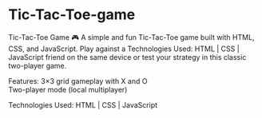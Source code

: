 # Tic-Tac-Toe-game
Tic-Tac-Toe Game 🎮  A simple and fun Tic-Tac-Toe game built with HTML, CSS, and JavaScript. Play against a Technologies Used: HTML | CSS | JavaScript friend on the same device or test your strategy in this classic two-player game.

Features:  3×3 grid gameplay with X and O  
Two-player mode (local multiplayer)

Technologies Used:
HTML | CSS | JavaScript
